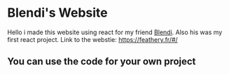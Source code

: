 # Blendi's Website
Hello i made this website using react for my friend [Blendi](https://github.com/lieve-blendi).
Also his was my first react project.
Link to the webstie: https://feathery.fr/#/

## You can use the code for your own project
